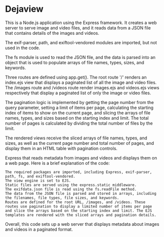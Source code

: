 # Dejaview


This is a Node.js application using the Express framework. It creates a web server to serve image and video files, and it reads data from a JSON file that contains details of the images and videos.

The exif-parser, path, and exiftool-vendored modules are imported, but not used in the code.

The fs module is used to read the JSON file, and the data is parsed into an object that is used to populate arrays of file names, types, sizes, and keywords.

Three routes are defined using app.get(). The root route '/' renders an index.ejs view that displays a paginated list of all the image and video files. The /images route and /videos route render images.ejs and videos.ejs views respectively that display a paginated list of only the image or video files.

The pagination logic is implemented by getting the page number from the query parameter, setting a limit of items per page, calculating the starting index of items to show on the current page, and slicing the arrays of file names, types, and sizes based on the starting index and limit. The total number of pages is calculated by dividing the total number of files by the limit.

The rendered views receive the sliced arrays of file names, types, and sizes, as well as the current page number and total number of pages, and display them in an HTML table with pagination controls.

Express that reads metadata from images and videos and displays them on a web page. Here is a brief explanation of the code:

    The required packages are imported, including Express, exif-parser, path, fs, and exiftool-vendored.
    The view engine is set to EJS.
    Static files are served using the express.static middleware.
    The exifdata.json file is read using the fs.readFile method.
    The data from the JSON file is parsed and stored in arrays, including the filenames, file types, file sizes, and keywords.
    Routes are defined for the root URL, /images, and /videos. These routes use pagination to display a limited number of items per page and slice the arrays based on the starting index and limit. The EJS templates are rendered with the sliced arrays and pagination details.

Overall, this code sets up a web server that displays metadata about images and videos in a paginated format.
